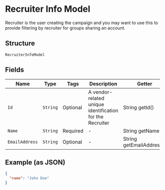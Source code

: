 
# Recruiter Info Model

Recruiter is the user creating the campaign and you may want to use this to provide filtering by recruiter for groups sharing an account.

## Structure

`RecruiterInfoModel`

## Fields

| Name | Type | Tags | Description | Getter | Setter |
|  --- | --- | --- | --- | --- | --- |
| `Id` | `String` | Optional | A vendor-related unique identification for the Recruiter | String getId() | setId(String id) |
| `Name` | `String` | Required | - | String getName() | setName(String name) |
| `EmailAddress` | `String` | Optional | - | String getEmailAddress() | setEmailAddress(String emailAddress) |

## Example (as JSON)

```json
{
  "name": "John Doe"
}
```

